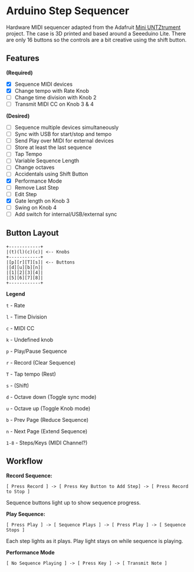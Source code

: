 # Arduino Step Sequencer

Hardware MIDI sequencer adapted from the Adafruit [Mini UNTZtrument](https://learn.adafruit.com/mini-untztrument-3d-printed-midi-controller/overview) project. The case is 3D printed and based around a Seeeduino Lite. There are only 16 buttons so the controls are a bit creative using the shift button. 

## Features

**(Required)**

- [x] Sequence MIDI devices
- [x] Change tempo with Rate Knob
- [ ] Change time division with Knob 2
- [ ] Transmit MIDI CC on Knob 3 & 4

**(Desired)**

- [ ] Sequence multiple devices simultaneously
- [ ] Sync with USB for start/stop and tempo
- [ ] Send Play over MIDI for external devices
- [ ] Store at least the last sequence
- [ ] Tap Tempo
- [ ] Variable Sequence Length
- [ ] Change octaves
- [ ] Accidentals using Shift Button
- [x] Performance Mode
- [ ] Remove Last Step
- [ ] Edit Step
- [x] Gate length on Knob 3
- [ ] Swing on Knob 4
- [ ] Add switch for internal/USB/external sync

## Button Layout

```
+------------+
|(t)(l)(c)(c)| <-- Knobs
+------------+
|[p][r][T][s]| <-- Buttons
|[d][u][b][n]|
|[1][2][3][4]|
|[5][6][7][8]|
+------------+
```

**Legend**

`t` - Rate

`l` - Time Division

`c` - MIDI CC

`k` - Undefined knob

`p` - Play/Pause Sequence

`r` - Record (Clear Sequence)

`T` - Tap tempo (Rest)

`s` - (Shift)

`d` - Octave down (Toggle sync mode)

`u` - Octave up (Toggle Knob mode)

`b` - Prev Page (Reduce Sequence)

`n` - Next Page (Extend Sequence)

`1-8` - Steps/Keys (MIDI Channel?)



## Workflow

**Record Sequence:**

`[ Press Record ] -> [ Press Key Button to Add Step] -> [ Press Record to Stop ]`

Sequence buttons light up to show sequence progress.



**Play Sequence:**

`[ Press Play ] -> [ Sequence Plays ] -> [ Press Play ] -> [ Sequence Stops ]`

Each step lights as it plays. Play light stays on while sequence is playing.



**Performance Mode**

`[ No Sequence Playing ] -> [ Press Key ] -> [ Transmit Note ]`



